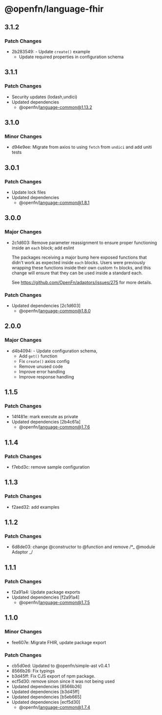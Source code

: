 # @openfn/language-fhir

## 3.1.2

### Patch Changes

- 2b283549: - Update `create()` example
  - Update required properties in configuration schema

## 3.1.1

### Patch Changes

- Security updates (lodash,undici)
- Updated dependencies
  - @openfn/language-common@1.13.2

## 3.1.0

### Minor Changes

- d94e9ee: Migrate from axios to using `fetch` from `undici` and add uniti tests

## 3.0.1

### Patch Changes

- Update lock files
- Updated dependencies
  - @openfn/language-common@1.8.1

## 3.0.0

### Major Changes

- 2c1d603: Remove parameter reassignment to ensure proper functioning inside an
  `each` block; add eslint

  The packages receiving a major bump here exposed functions that didn't work as
  expected inside `each` blocks. Users were previously wrapping these functions
  inside their own custom `fn` blocks, and this change will ensure that they can
  be used inside a standard each.

  See https://github.com/OpenFn/adaptors/issues/275 for more details.

### Patch Changes

- Updated dependencies [2c1d603]
  - @openfn/language-common@1.8.0

## 2.0.0

### Major Changes

- d4b4094: - Update configuration schema,
  - Add `get()` function
  - Fix `create()` axios config
  - Remove unused code
  - Improve error handling
  - Improve response handling

## 1.1.5

### Patch Changes

- 14f481e: mark execute as private
- Updated dependencies [2b4c61a]
  - @openfn/language-common@1.7.6

## 1.1.4

### Patch Changes

- f7ebd3c: remove sample configuration

## 1.1.3

### Patch Changes

- f2aed32: add examples

## 1.1.2

### Patch Changes

- 6d8de03: change @constructor to @function and remove /\*_ @module Adaptor _/

## 1.1.1

### Patch Changes

- f2a91a4: Update package exports
- Updated dependencies [f2a91a4]
  - @openfn/language-common@1.7.5

## 1.1.0

### Minor Changes

- fee607e: Migrate FHIR, update package export

### Patch Changes

- cb5d0ed: Updated to @openfn/simple-ast v0.4.1
- 8566b26: Fix typings
- b3d45ff: Fix CJS export of npm package.
- ecf5d30: remove sinon since it was not being used
- Updated dependencies [8566b26]
- Updated dependencies [b3d45ff]
- Updated dependencies [b5eb665]
- Updated dependencies [ecf5d30]
  - @openfn/language-common@1.7.4
